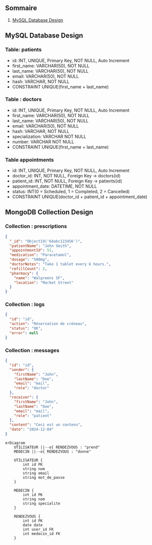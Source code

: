 ## Sommaire
1. [MySQL Database Design](#mysql-database-design)

## MySQL Database Design

### Table: patients
- id: INT, UNIQUE, Primary Key, NOT NULL, Auto Increment
- first_name: VARCHAR(50), NOT NULL
- last_name: VARCHAR(50), NOT NULL
- email: VARCHAR(50), NOT NULL
- hash: VARCHAR, NOT NULL
- CONSTRAINT UNIQUE(first_name + last_name)

### Table : doctors
- id: INT, UNIQUE, Primary Key, NOT NULL, Auto Increment
- first_name: VARCHAR(50), NOT NULL
- last_name: VARCHAR(50), NOT NULL
- email: VARCHAR(50), NOT NULL
- hash: VARCHAR, NOT NULL
- specialization: VARCHAR NOT NULL
- number: VARCHAR NOT NULL
- CONSTRAINT UNIQUE(first_name + last_name)

### Table appointments
- id: INT, UNIQUE, Primary Key, NOT NULL, Auto Increment
- doctor_id: INT, NOT NULL, Foreign Key -> doctors(id)
- patient_id: INT, NOT NULL, Foreign Key -> patients(id)
- appointment_date: DATETIME, NOT NULL
- status: INT(0 = Scheduled, 1 = Completed, 2 = Cancelled)
- CONSTRAINT UNIQUE(doctor_id + patient_id + appointment_date)

## MongoDB Collection Design

### Collection : prescriptions
```json
{
  "_id": "ObjectId('64abc123456')",
  "patientName": "John Smith",
  "appointmentId": 51,
  "medication": "Paracetamol",
  "dosage": "500mg",
  "doctorNotes": "Take 1 tablet every 6 hours.",
  "refillCount": 2,
  "pharmacy": {
    "name": "Walgreens SF",
    "location": "Market Street"
  }
}
```

### Collection : logs
```json
{
  "id": "id",
  "action": "Réservation de créneau",
  "status": "OK",
  "error": null
}
```

### Collection : messages
```json
{
  "id": "id",
  "sender": {
    "firstName": "John",
    "lastName": "Doe",
    "email": "mail",
    "role": "doctor"
  },
  "receiver": {
    "firstName": "John",
    "lastName": "Doe",
    "email": "mail",
    "role": "patient"
  },
  "content": "Ceci est un contenu",
  "date": "2024-12-04"
}
```

```mermaid
erDiagram
    UTILISATEUR ||--o{ RENDEZVOUS : "prend"
    MEDECIN ||--o{ RENDEZVOUS : "donne"

    UTILISATEUR {
        int id PK
        string nom
        string email
        string mot_de_passe
    }

    MEDECIN {
        int id PK
        string nom
        string specialite
    }

    RENDEZVOUS {
        int id PK
        date date
        int user_id FK
        int medecin_id FK
    }
```
